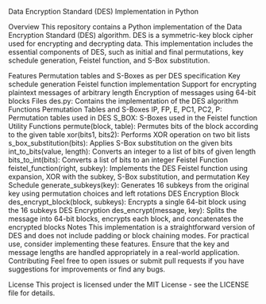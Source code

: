 Data Encryption Standard (DES) Implementation in Python

Overview
This repository contains a Python implementation of the Data Encryption Standard (DES) algorithm. DES is a symmetric-key block cipher used for encrypting and decrypting data. This implementation includes the essential components of DES, such as initial and final permutations, key schedule generation, Feistel function, and S-Box substitution.

Features
Permutation tables and S-Boxes as per DES specification
Key schedule generation
Feistel function implementation
Support for encrypting plaintext messages of arbitrary length
Encryption of messages using 64-bit blocks
Files
des.py: Contains the implementation of the DES algorithm
Functions
Permutation Tables and S-Boxes
IP, FP, E, PC1, PC2, P: Permutation tables used in DES
S_BOX: S-Boxes used in the Feistel function
Utility Functions
permute(block, table): Permutes bits of the block according to the given table
xor(bits1, bits2): Performs XOR operation on two bit lists
s_box_substitution(bits): Applies S-Box substitution on the given bits
int_to_bits(value, length): Converts an integer to a list of bits of given length
bits_to_int(bits): Converts a list of bits to an integer
Feistel Function
feistel_function(right, subkey): Implements the DES Feistel function using expansion, XOR with the subkey, S-Box substitution, and permutation
Key Schedule
generate_subkeys(key): Generates 16 subkeys from the original key using permutation choices and left rotations
DES Encryption Block
des_encrypt_block(block, subkeys): Encrypts a single 64-bit block using the 16 subkeys
DES Encryption
des_encrypt(message, key): Splits the message into 64-bit blocks, encrypts each block, and concatenates the encrypted blocks
Notes
This implementation is a straightforward version of DES and does not include padding or block chaining modes. For practical use, consider implementing these features.
Ensure that the key and message lengths are handled appropriately in a real-world application.
Contributing
Feel free to open issues or submit pull requests if you have suggestions for improvements or find any bugs.

License
This project is licensed under the MIT License - see the LICENSE file for details.
